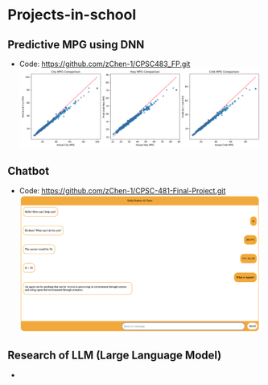 # Projects-in-school

## Predictive MPG using DNN
* Code: https://github.com/zChen-1/CPSC483_FP.git
![alt text](/image/MPG.png)

## Chatbot
* Code: https://github.com/zChen-1/CPSC-481-Final-Project.git
![alt text](/image/Chatbot.png)

## Research of LLM (Large Language Model)
* 
